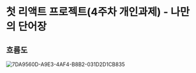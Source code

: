 # 첫 리액트 프로젝트(4주차 개인과제) - 나만의 단어장

## 흐름도
![7DA9560D-A9E3-4AF4-B8B2-031D2D1CB835](https://user-images.githubusercontent.com/37258336/124117408-14e8dc80-daab-11eb-8470-45297cacafb5.jpeg)


